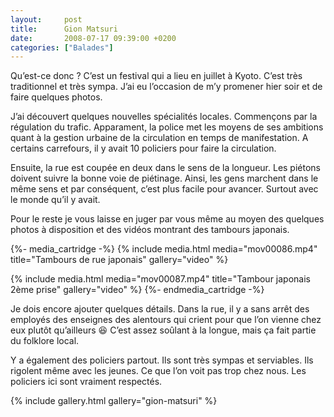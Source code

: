 ```yaml
---
layout:     post
title:      Gion Matsuri
date:       2008-07-17 09:39:00 +0200
categories: ["Balades"]
---
```


Qu’est-ce donc ? C’est un festival qui a lieu en juillet à Kyoto. C’est très traditionnel et très sympa. J’ai eu 
l’occasion de m’y promener hier soir et de faire quelques photos.

<!--more-->

J’ai découvert quelques nouvelles spécialités locales. Commençons par la régulation du trafic. Apparament, la police met 
les moyens de ses ambitions quant à la gestion urbaine de la circulation en temps de manifestation. A certains 
carrefours, il y avait 10 policiers pour faire la circulation.

Ensuite, la rue est coupée en deux dans le sens de la longueur. Les piétons doivent suivre la bonne voie de piétinage. 
Ainsi, les gens marchent dans le même sens et par conséquent, c’est plus facile pour avancer. Surtout avec le monde 
qu’il y avait.

Pour le reste je vous laisse en juger par vous même au moyen des quelques photos à disposition et des vidéos montrant 
des tambours japonais.

{%- media_cartridge -%}
{% include media.html
    media="mov00086.mp4"
    title="Tambours de rue japonais"
    gallery="video"
%}

{% include media.html
    media="mov00087.mp4"
    title="Tambour japonais 2ème prise"
    gallery="video"
%}
{%- endmedia_cartridge -%}

Je dois encore ajouter quelques détails. Dans la rue, il y a sans arrêt des employés des enseignes des alentours qui 
crient pour que l’on vienne chez eux plutôt qu’ailleurs :laughing: C’est assez soûlant à la longue, mais ça fait partie 
du folklore local.

Y a également des policiers partout. Ils sont très sympas et serviables. Ils rigolent même avec les jeunes. Ce que l’on 
voit pas trop chez nous. Les policiers ici sont vraiment respectés.

{% include gallery.html gallery="gion-matsuri" %}
